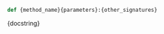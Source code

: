 
<a id="{class_name}.{method_name}"></a>

<div class="class_members" markdown="1">

```python
def {method_name}{parameters}:{other_signatures}
```

<div class="method_docstring" markdown="1">

{docstring}

</div>

</div>